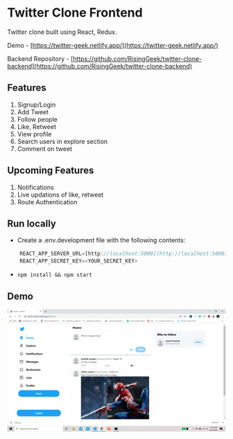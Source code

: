 # Twitter Clone Frontend

Twitter clone built using React, Redux.

Demo - [https://twitter-geek.netlify.app/](https://twitter-geek.netlify.app/)

Backend Repository - [https://github.com/RisingGeek/twitter-clone-backend](https://github.com/RisingGeek/twitter-clone-backend)

## Features

1. Signup/Login
2. Add Tweet
3. Follow people
4. Like, Retweet
5. View profile
6. Search users in explore section
7. Comment on tweet

## Upcoming Features

1. Notifications
2. Live updations of like, retweet
3. Route Authentication

## Run locally

- Create a .env.development file with the following contents:

```javascript
    REACT_APP_SERVER_URL=[http://localhost:5000](http://localhost:5000)
    REACT_APP_SECRET_KEY=<YOUR_SECRET_KEY>
```

- `npm install && npm start`

## Demo

![Feed](demo/feed.png)
